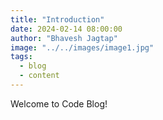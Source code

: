```yaml
---
title: "Introduction"
date: 2024-02-14 08:00:00
author: "Bhavesh Jagtap"
image: "../../images/image1.jpg"
tags:
  - blog
  - content
---
```


Welcome to Code Blog!
